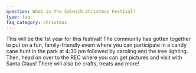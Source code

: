 ```yaml
---
question: What is the Colwich Christmas Festival?
type: faq
faq_category: christmas
---
```

This will be the 1st year for this festival! The community has gotten together to put on a fun, family-friendly event where you can participate in a candy cane hunt in the park at 4:30 pm followed by caroling and the tree lighting.  Then, head on over to the REC where you can get pictures and visit with Santa Claus!  There will also be crafts, treats and more! 